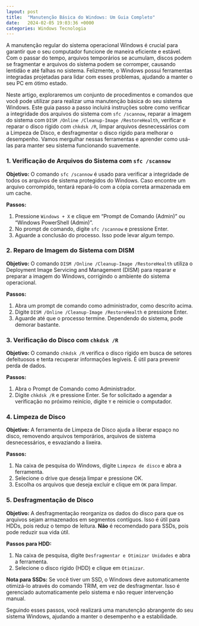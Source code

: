 ```yaml
---
layout: post
title:  "Manutenção Básica do Windows: Um Guia Completo"
date:   2024-02-05 19:03:36 +0000
categories: Windows Tecnologia
---
```


A manutenção regular do sistema operacional Windows é crucial para garantir que o seu computador funcione de maneira eficiente e estável. Com o passar do tempo, arquivos temporários se acumulam, discos podem se fragmentar e arquivos do sistema podem se corromper, causando lentidão e até falhas no sistema. Felizmente, o Windows possui ferramentas integradas projetadas para lidar com esses problemas, ajudando a manter o seu PC em ótimo estado.

Neste artigo, exploraremos um conjunto de procedimentos e comandos que você pode utilizar para realizar uma manutenção básica do seu sistema Windows. Este guia passo a passo incluirá instruções sobre como verificar a integridade dos arquivos do sistema com `sfc /scannow`, reparar a imagem do sistema com `DISM /Online /Cleanup-Image /RestoreHealth`, verificar e reparar o disco rígido com `chkdsk /R`, limpar arquivos desnecessários com a Limpeza de Disco, e desfragmentar o disco rígido para melhorar o desempenho. Vamos mergulhar nessas ferramentas e aprender como usá-las para manter seu sistema funcionando suavemente.

### 1. Verificação de Arquivos do Sistema com `sfc /scannow`

**Objetivo:** O comando `sfc /scannow` é usado para verificar a integridade de todos os arquivos de sistema protegidos do Windows. Caso encontre um arquivo corrompido, tentará repará-lo com a cópia correta armazenada em um cache.

**Passos:**
1. Pressione `Windows + X` e clique em “Prompt de Comando (Admin)” ou “Windows PowerShell (Admin)”.
2. No prompt de comando, digite `sfc /scannow` e pressione Enter.
3. Aguarde a conclusão do processo. Isso pode levar algum tempo.

### 2. Reparo de Imagem do Sistema com DISM

**Objetivo:** O comando `DISM /Online /Cleanup-Image /RestoreHealth` utiliza o Deployment Image Servicing and Management (DISM) para reparar e preparar a imagem do Windows, corrigindo o ambiente do sistema operacional.

**Passos:**
1. Abra um prompt de comando como administrador, como descrito acima.
2. Digite `DISM /Online /Cleanup-Image /RestoreHealth` e pressione Enter.
3. Aguarde até que o processo termine. Dependendo do sistema, pode demorar bastante.

### 3. Verificação do Disco com `chkdsk /R`

**Objetivo:** O comando `chkdsk /R` verifica o disco rígido em busca de setores defeituosos e tenta recuperar informações legíveis. É útil para prevenir perda de dados.

**Passos:**
1. Abra o Prompt de Comando como Administrador.
2. Digite `chkdsk /R` e pressione Enter. Se for solicitado a agendar a verificação no próximo reinício, digite `Y` e reinicie o computador.

### 4. Limpeza de Disco

**Objetivo:** A ferramenta de Limpeza de Disco ajuda a liberar espaço no disco, removendo arquivos temporários, arquivos de sistema desnecessários, e esvaziando a lixeira.

**Passos:**
1. Na caixa de pesquisa do Windows, digite `Limpeza de disco` e abra a ferramenta.
2. Selecione o drive que deseja limpar e pressione OK.
3. Escolha os arquivos que deseja excluir e clique em `OK` para limpar.

### 5. Desfragmentação de Disco

**Objetivo:** A desfragmentação reorganiza os dados do disco para que os arquivos sejam armazenados em segmentos contíguos. Isso é útil para HDDs, pois reduz o tempo de leitura. **Não** é recomendado para SSDs, pois pode reduzir sua vida útil.

**Passos para HDD:**
1. Na caixa de pesquisa, digite `Desfragmentar e Otimizar Unidades` e abra a ferramenta.
2. Selecione o disco rígido (HDD) e clique em `Otimizar`.

**Nota para SSDs:** Se você tiver um SSD, o Windows deve automaticamente otimizá-lo através do comando TRIM, em vez de desfragmentar. Isso é gerenciado automaticamente pelo sistema e não requer intervenção manual.

Seguindo esses passos, você realizará uma manutenção abrangente do seu sistema Windows, ajudando a manter o desempenho e a estabilidade.